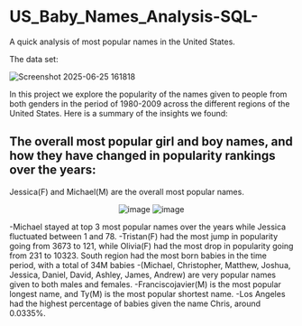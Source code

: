 # US_Baby_Names_Analysis-SQL-
A quick analysis of most popular names in the United States.

The data set:

![Screenshot 2025-06-25 161818](https://github.com/user-attachments/assets/24f3b5b5-4822-4574-b47f-2772a1dac6eb)


In this project we explore the popularity of the names given to people from both genders in the period of 1980-2009 across the different regions of the United States. Here is a summary of the insights we found:

## The overall most popular girl and boy names, and how they have changed in popularity rankings over the years:
Jessica(F) and Michael(M) are the overall most popular names.

<p align="center">
  <img src="https://github.com/user-attachments/assets/f4037b02-1bbb-4be7-b61e-070eb10a5818" alt="image"/>
  <img src="https://github.com/user-attachments/assets/c4691454-0ec0-4f2e-801b-e2f721ec0645" alt="image"/>
</p>


-Michael stayed at top 3 most popular names over the years while Jessica fluctuated between 1 and 78.
-Tristan(F) had the most jump in popularity going from 3673 to 121, while Olivia(F) had the most drop in popularity going from 231 to 10323.
South region had the most born babies in the time period, with a total of 34M babies
-(Michael, Christopher, Matthew, Joshua, Jessica, Daniel, David, Ashley, James, Andrew) are very popular names given to both males and females.
-Franciscojavier(M) is the most popular longest name, and Ty(M) is the most popular shortest name.
-Los Angeles had the highest percentage of babies given the name Chris, around 0.0335%.
